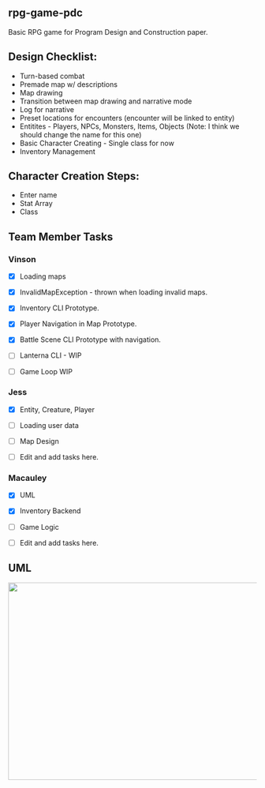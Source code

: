 ## rpg-game-pdc
Basic RPG game for Program Design and Construction paper.

## Design Checklist:
- Turn-based combat
- Premade map w/ descriptions
- Map drawing
- Transition between map drawing and narrative mode
- Log for narrative
- Preset locations for encounters (encounter will be linked to entity)
- Entitites - Players, NPCs, Monsters, Items, Objects (Note: I think we should change the name for this one)
- Basic Character Creating - Single class for now
- Inventory Management

## Character Creation Steps:
- Enter name
- Stat Array
- Class

## Team Member Tasks
### Vinson 
- [x] Loading maps 
- [x] InvalidMapException - thrown when loading invalid maps. 
- [x] Inventory CLI Prototype.
- [X] Player Navigation in Map Prototype.
- [X] Battle Scene CLI Prototype with navigation.
- [ ] Lanterna CLI - WIP
- [ ] Game Loop WIP


### Jess 
- [x] Entity, Creature, Player
- [ ] Loading user data
- [ ] Map Design
- [ ] Edit and add tasks here.


### Macauley 
- [x] UML
- [x] Inventory Backend 
- [ ] Game Logic
- [ ] Edit and add tasks here.
 

## UML
<img src="https://github.com/justvinny/rpg-game-pdc/blob/main/UML.jpg" width="1500" height="400">
